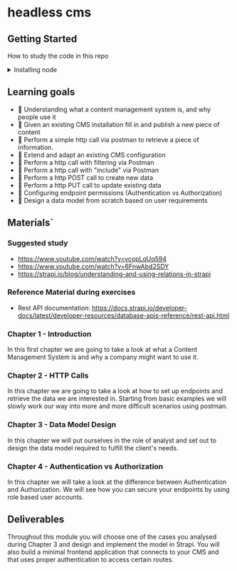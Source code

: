 # headless cms

## Getting Started

How to study the code in this repo

<details>
<summary>Installing node</summary>
<br>
You will need [NPM](https://docs.npmjs.com/downloading-and-installing-node-js-and-npm) and [nvm](https://github.com/nvm-sh/nvm#installing-and-updating) on your computer to study this material
<br>
You will also need [Postman](https://www.postman.com), please install it on your local machine.
<br>
All strapi installations will use 
testuser@localhost.com as username and
`Testuser1` as password
</details>

## Learning goals

- 🥚 Understanding what a content management system is, and why people use it
- 🥚 Given an existing CMS installation fill in and publish a new piece of content
- 🥚 Perform a simple http call via postman to retrieve a piece of information.
- 🐣 Extend and adapt an existing CMS configuration
- 🐣 Perform a http call with filtering via Postman
- 🐣 Perform a http call with "include" via Postman
- 🐣 Perform a http POST call to create new data
- 🐣 Perform a http PUT call to update existing data
- 🐣 Configuring endpoint permissions (Authentication vs Authorization)
- 🐥 Design a data model from scratch based on user requirements

## Materials`

### Suggested study

- https://www.youtube.com/watch?v=vcopLqUq594
- https://www.youtube.com/watch?v=6FnwAbd2SDY
- https://strapi.io/blog/understanding-and-using-relations-in-strapi

### Reference Material during exercises

- Rest API documentation: https://docs.strapi.io/developer-docs/latest/developer-resources/database-apis-reference/rest-api.html

### Chapter 1 - Introduction

In this first chapter we are going to take a look at what a Content Management System is and why a company might want to use it.

### Chapter 2 - HTTP Calls

In this chapter we are going to take a look at how to set up endpoints and retrieve the data we are interested in. Starting from basic examples we will slowly work our way into more and more difficult scenarios using postman.

### Chapter 3 - Data Model Design

In this chapter we will put ourselves in the role of analyst and set out to design the data model required to fulfill the client's needs.

### Chapter 4 - Authentication vs Authorization

In this chapter we will take a look at the difference between Authentication and Authorization. We will see how you can secure your endpoints by using role based user accounts.

## Deliverables

Throughout this module you will choose one of the cases you analysed during Chapter 3 and design and implement the model in Strapi. You will also build a minimal frontend application that connects to your CMS and that uses proper authentication to access certain routes.
